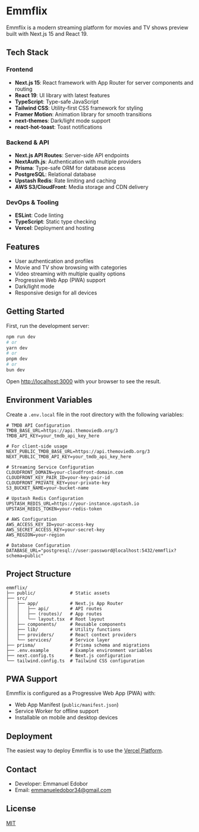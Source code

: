 # Emmflix

Emmflix is a modern streaming platform for movies and TV shows preview built with Next.js 15 and React 19.

## Tech Stack

### Frontend
- **Next.js 15**: React framework with App Router for server components and routing
- **React 19**: UI library with latest features
- **TypeScript**: Type-safe JavaScript
- **Tailwind CSS**: Utility-first CSS framework for styling
- **Framer Motion**: Animation library for smooth transitions
- **next-themes**: Dark/light mode support
- **react-hot-toast**: Toast notifications

### Backend & API
- **Next.js API Routes**: Server-side API endpoints
- **NextAuth.js**: Authentication with multiple providers
- **Prisma**: Type-safe ORM for database access
- **PostgreSQL**: Relational database
- **Upstash Redis**: Rate limiting and caching
- **AWS S3/CloudFront**: Media storage and CDN delivery

### DevOps & Tooling
- **ESLint**: Code linting
- **TypeScript**: Static type checking
- **Vercel**: Deployment and hosting

## Features

- User authentication and profiles
- Movie and TV show browsing with categories
- Video streaming with multiple quality options
- Progressive Web App (PWA) support
- Dark/light mode
- Responsive design for all devices

## Getting Started

First, run the development server:

```bash
npm run dev
# or
yarn dev
# or
pnpm dev
# or
bun dev
```

Open [http://localhost:3000](http://localhost:3000) with your browser to see the result.

## Environment Variables

Create a `.env.local` file in the root directory with the following variables:

```
# TMDB API Configuration
TMDB_BASE_URL=https://api.themoviedb.org/3
TMDB_API_KEY=your_tmdb_api_key_here

# For client-side usage
NEXT_PUBLIC_TMDB_BASE_URL=https://api.themoviedb.org/3
NEXT_PUBLIC_TMDB_API_KEY=your_tmdb_api_key_here

# Streaming Service Configuration
CLOUDFRONT_DOMAIN=your-cloudfront-domain.com
CLOUDFRONT_KEY_PAIR_ID=your-key-pair-id
CLOUDFRONT_PRIVATE_KEY=your-private-key
S3_BUCKET_NAME=your-bucket-name

# Upstash Redis Configuration
UPSTASH_REDIS_URL=https://your-instance.upstash.io
UPSTASH_REDIS_TOKEN=your-redis-token

# AWS Configuration
AWS_ACCESS_KEY_ID=your-access-key
AWS_SECRET_ACCESS_KEY=your-secret-key
AWS_REGION=your-region

# Database Configuration
DATABASE_URL="postgresql://user:password@localhost:5432/emmflix?schema=public"
```

## Project Structure

```
emmflix/
├── public/             # Static assets
├── src/
│   ├── app/            # Next.js App Router
│   │   ├── api/        # API routes
│   │   ├── (routes)/   # App routes
│   │   └── layout.tsx  # Root layout
│   ├── components/     # Reusable components
│   ├── lib/            # Utility functions
│   ├── providers/      # React context providers
│   └── services/       # Service layer
├── prisma/             # Prisma schema and migrations
├── .env.example        # Example environment variables
├── next.config.ts      # Next.js configuration
└── tailwind.config.ts  # Tailwind CSS configuration
```

## PWA Support

Emmflix is configured as a Progressive Web App (PWA) with:

- Web App Manifest (`public/manifest.json`)
- Service Worker for offline support
- Installable on mobile and desktop devices

## Deployment

The easiest way to deploy Emmflix is to use the [Vercel Platform](https://vercel.com/new).

## Contact

- Developer: Emmanuel Edobor
- Email: emmanueledobor34@gmail.com

## License

[MIT](LICENSE)
